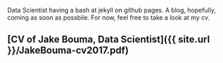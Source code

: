 Data Scientist having a bash at jekyll on github pages.
A blog, hopefully, coming as soon as possbile.  For now, feel free to take a look at my cv.

## [CV of Jake Bouma, Data Scientist]({{ site.url }}/JakeBouma-cv2017.pdf)

